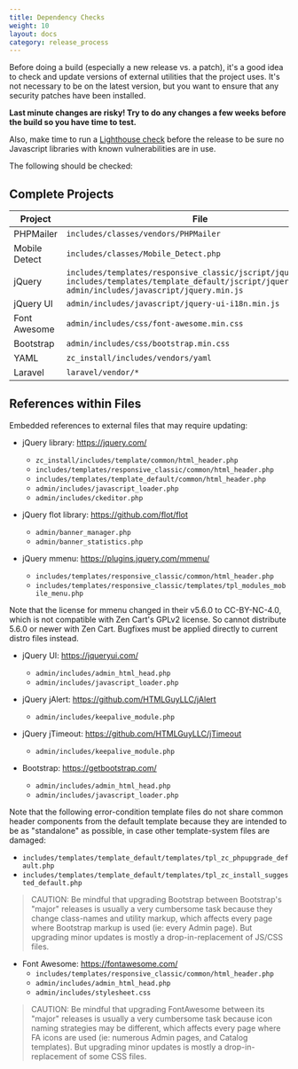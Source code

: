 ```yaml
---
title: Dependency Checks
weight: 10
layout: docs
category: release_process
---
```


Before doing a build (especially a new release vs. a patch), it's a good idea to check and update versions of external utilities that the project uses. It's not necessary to be on the latest version, but you want to ensure that any security patches have been installed.  

**Last minute changes are risky!  Try to do any changes a few weeks before the build so you have time to test.**

Also, make time to run a [Lighthouse check](/user/upgrading/javascript_updates/) before the release to be sure no Javascript libraries with known vulnerabilities are in use. 

The following should be checked: 

## Complete Projects 
|Project|File|Project URL|
|-------|----|-----------|
|PHPMailer|`includes/classes/vendors/PHPMailer`|https://github.com/PHPMailer/PHPMailer|
|Mobile Detect|`includes/classes/Mobile_Detect.php`|https://github.com/serbanghita/Mobile-Detect/|
|jQuery|`includes/templates/responsive_classic/jscript/jquery.min.js`<br>`includes/templates/template_default/jscript/jquery.min.js`<br>`admin/includes/javascript/jquery.min.js`|https://jquery.com/|
|jQuery UI|`admin/includes/javascript/jquery-ui-i18n.min.js`|https://jqueryui.com/|
|Font Awesome|`admin/includes/css/font-awesome.min.css`|https://fontawesome.com/|
|Bootstrap|`admin/includes/css/bootstrap.min.css`|https://getbootstrap.com/|
|YAML|`zc_install/includes/vendors/yaml`|https://yaml.org/|
|Laravel|`laravel/vendor/*`|https://laravel.com/|

## References within Files 

Embedded references to external files that may require updating: 

- jQuery library: https://jquery.com/ 
  - `zc_install/includes/template/common/html_header.php`
  - `includes/templates/responsive_classic/common/html_header.php`
  - `includes/templates/template_default/common/html_header.php`
  - `admin/includes/javascript_loader.php`
  - `admin/includes/ckeditor.php`

- jQuery flot library: https://github.com/flot/flot
   - `admin/banner_manager.php`
   - `admin/banner_statistics.php`
 
- jQuery mmenu: https://plugins.jquery.com/mmenu/
  - `includes/templates/responsive_classic/common/html_header.php `
  - `includes/templates/responsive_classic/templates/tpl_modules_mobile_menu.php `
 
Note that the license for mmenu changed in their v5.6.0 to CC-BY-NC-4.0, which is not compatible with Zen Cart's GPLv2 license. So cannot distribute 5.6.0 or newer with Zen Cart. Bugfixes must be applied directly to current distro files instead.

- jQuery UI: https://jqueryui.com/ 
  - `admin/includes/admin_html_head.php`
  - `admin/includes/javascript_loader.php`

- jQuery jAlert: https://github.com/HTMLGuyLLC/jAlert 
   - `admin/includes/keepalive_module.php`

- jQuery jTimeout: https://github.com/HTMLGuyLLC/jTimeout 
   - `admin/includes/keepalive_module.php`

- Bootstrap: https://getbootstrap.com/
  - `admin/includes/admin_html_head.php`
  - `admin/includes/javascript_loader.php`

 Note that the following error-condition template files do not share common header components from the default template because they are intended to be as "standalone" as possible, in case other template-system files are damaged:
  - `includes/templates/template_default/templates/tpl_zc_phpupgrade_default.php`
  - `includes/templates/template_default/templates/tpl_zc_install_suggested_default.php`

> CAUTION: Be mindful that upgrading Bootstrap between Bootstrap's "major" releases is usually a very cumbersome task because they change class-names and utility markup, which affects every page where Bootstrap markup is used (ie: every Admin page). But upgrading minor updates is mostly a drop-in-replacement of JS/CSS files.

- Font Awesome: https://fontawesome.com/
  - `includes/templates/responsive_classic/common/html_header.php`
  - `admin/includes/admin_html_head.php`
  - `admin/includes/stylesheet.css`

> CAUTION: Be mindful that upgrading FontAwesome between its "major" releases is usually a very cumbersome task because icon naming strategies may be different, which affects every page where FA icons are used (ie: numerous Admin pages, and Catalog templates). But upgrading minor updates is mostly a drop-in-replacement of some CSS files.
